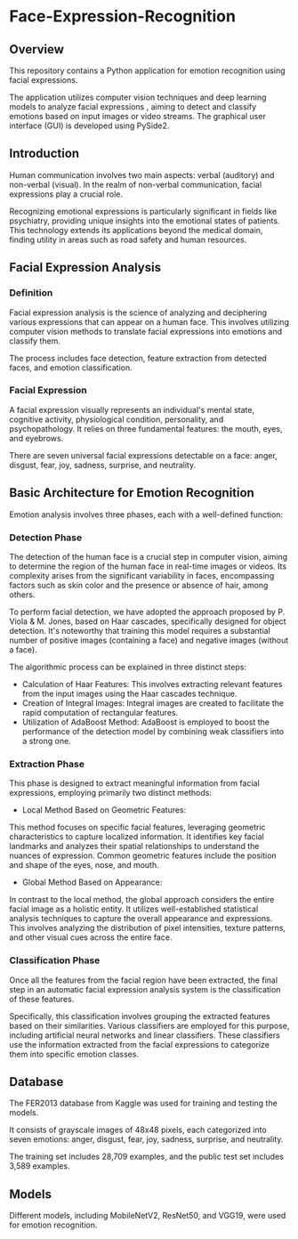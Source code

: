 # Face-Expression-Recognition
## Overview
This repository contains a Python application for emotion recognition using facial expressions.

The application utilizes computer vision techniques and deep learning models to analyze facial expressions , aiming to detect and classify emotions based on input images or video streams. The graphical user interface (GUI) is developed using PySide2.

## Introduction

Human communication involves two main aspects: verbal (auditory) and non-verbal (visual). In the realm of non-verbal communication, facial expressions play a crucial role. 

Recognizing emotional expressions is particularly significant in fields like psychiatry, providing unique insights into the emotional states of patients. This technology extends its applications beyond the medical domain, finding utility in areas such as road safety and human resources.

## Facial Expression Analysis
### Definition

Facial expression analysis is the science of analyzing and deciphering various expressions that can appear on a human face. This involves utilizing computer vision methods to translate facial expressions into emotions and classify them. 

The process includes face detection, feature extraction from detected faces, and emotion classification.

### Facial Expression

A facial expression visually represents an individual's mental state, cognitive activity, physiological condition, personality, and psychopathology. It relies on three fundamental features: the mouth, eyes, and eyebrows. 

There are seven universal facial expressions detectable on a face: anger, disgust, fear, joy, sadness, surprise, and neutrality.

## Basic Architecture for Emotion Recognition

Emotion analysis involves three phases, each with a well-defined function:
### Detection Phase
The detection of the human face is a crucial step in computer vision, aiming to determine the region of the human face in real-time images or videos. Its complexity arises from the significant variability in faces, encompassing factors such as skin color and the presence or absence of hair, among others.

To perform facial detection, we have adopted the approach proposed by P. Viola & M. Jones, based on Haar cascades, specifically designed for object detection. It's noteworthy that training this model requires a substantial number of positive images (containing a face) and negative images (without a face).

The algorithmic process can be explained in three distinct steps:

* Calculation of Haar Features: This involves extracting relevant features from the input images using the Haar cascades technique.
* Creation of Integral Images: Integral images are created to facilitate the rapid computation of rectangular features.
* Utilization of AdaBoost Method: AdaBoost is employed to boost the performance of the detection model by combining weak classifiers into a strong one.
### Extraction Phase

This phase is designed to extract meaningful information from facial expressions, employing primarily two distinct methods:

* Local Method Based on Geometric Features:
  
This method focuses on specific facial features, leveraging geometric characteristics to capture localized information. It identifies key facial landmarks and analyzes their spatial relationships to understand the nuances of expression. Common geometric features include the position and shape of the eyes, nose, and mouth.

* Global Method Based on Appearance:

In contrast to the local method, the global approach considers the entire facial image as a holistic entity. It utilizes well-established statistical analysis techniques to capture the overall appearance and expressions. This involves analyzing the distribution of pixel intensities, texture patterns, and other visual cues across the entire face.
### Classification Phase

Once all the features from the facial region have been extracted, the final step in an automatic facial expression analysis system is the classification of these features.

Specifically, this classification involves grouping the extracted features based on their similarities. Various classifiers are employed for this purpose, including artificial neural networks and linear classifiers. These classifiers use the information extracted from the facial expressions to categorize them into specific emotion classes.
## Database

The FER2013 database from Kaggle was used for training and testing the models.

It consists of grayscale images of 48x48 pixels, each categorized into seven emotions: anger, disgust, fear, joy, sadness, surprise, and neutrality.

The training set includes 28,709 examples, and the public test set includes 3,589 examples.


## Models

Different models, including MobileNetV2, ResNet50, and VGG19, were used for emotion recognition.

